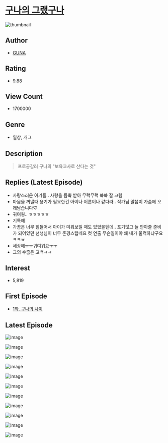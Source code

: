 # [구나의 그랬구나](https://comic.naver.com/bestChallenge/list?titleId=720749)
![thumbnail](https://image-comic.pstatic.net/user_contents_data/challenge_comic/2023/02/14/321932/thumbnail_434x3305c2f6d6b_6016_4bd7_bd07_29fd256c08fb_00000320.JPEG)

## Author
- [GUNA](https://comic.naver.com/artistTitle?id=321932)

## Rating
- 9.88

## View Count
- 1700000

## Genre
- 일상, 개그

## Description
> 프로공감러 구나의 "보육교사로 산다는 것"

## Replies (Latest Episode)
- 사랑스러운 아기들.. 사랑을 듬뿍 받아 무럭무럭 쑥쑥 잘 크렴
- 마음을 꺼낼때 용기가 필요한건 아이나 어른이나 같다라.. 작가님 말씀이 가슴에 오래남습니다♡
- 귀여웡.. ㅎㅎㅎㅎㅎ
- 기특해
- 가끔은 너무 힘들어서 아이가 미워보일 때도 있었을텐데.. 포기않고 늘 안아줄 준비가 되어있던 선생님이 너무 존경스럽네요 컷 연출 무슨일이야 왜 내가 울컥하냐구요ㅋㅋㅠ
- 세상에ㅜㅜ귀여워요ㅜㅜ
- 그의 수줍은 고백ㅋㅋ

## Interest
- 5,819

## First Episode
- [1화. 구나의 나이](https://comic.naver.com/bestChallenge/detail?titleId=720749&no=1)

## Latest Episode
![image](https://image-comic.pstatic.net/user_contents_data/challenge_comic/2023/05/26/321932/upload_7220168745102435895.jpeg)

![image](https://image-comic.pstatic.net/user_contents_data/challenge_comic/2023/05/26/321932/upload_7149526223301141305.jpeg)

![image](https://image-comic.pstatic.net/user_contents_data/challenge_comic/2023/05/26/321932/upload_3544949940569990758.jpeg)

![image](https://image-comic.pstatic.net/user_contents_data/challenge_comic/2023/05/26/321932/upload_3991090191642408037.jpeg)

![image](https://image-comic.pstatic.net/user_contents_data/challenge_comic/2023/05/26/321932/upload_7004277443018242357.jpeg)

![image](https://image-comic.pstatic.net/user_contents_data/challenge_comic/2023/05/26/321932/upload_7004333513091737188.jpeg)

![image](https://image-comic.pstatic.net/user_contents_data/challenge_comic/2023/05/26/321932/upload_3976733653550380642.jpeg)

![image](https://image-comic.pstatic.net/user_contents_data/challenge_comic/2023/05/26/321932/upload_3619030648200192569.jpeg)

![image](https://image-comic.pstatic.net/user_contents_data/challenge_comic/2023/05/26/321932/upload_7076615373896967220.jpeg)

![image](https://image-comic.pstatic.net/user_contents_data/challenge_comic/2023/05/26/321932/upload_4063709435111093555.jpeg)

![image](https://image-comic.pstatic.net/user_contents_data/challenge_comic/2023/05/26/321932/upload_3473792850836470072.jpeg)
